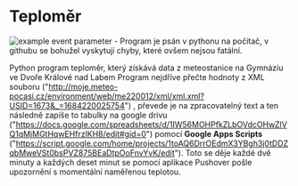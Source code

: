 # Teploměr
![example event parameter](https://github.com/ProstoPetrxd/Teplomer/actions/workflows/pylint.yml/badge.svg) - Program je psán v pythonu na počítač, v githubu se bohužel vyskytují chyby, které ovšem nejsou fatální.

Python program teploměr, který získává data z meteostanice na Gymnáziu ve Dvoře Králové nad Labem
Program nejdříve přečte hodnoty z XML souboru ("http://moje.meteo-pocasi.cz/environment/web/me220012/xml/xml.xml?USID=1673&_=1684220025754") , převede je na zpracovatelný text a ten následně zapíše to tabulky na google drivu ("https://docs.google.com/spreadsheets/d/1IW56MOHPfkZLbOVdcOHwZlVQ1qMjMGtHqwEHfrzlKH8/edit#gid=0") pomocí <b>Google Apps Scripts</b> ("https://script.google.com/home/projects/1toAQ6DrrOEdmX3YBgh3j0tDDZqbMweVSt0bsPVZ875BEaDtpOoFnvYvK/edit"). Toto se děje každé dvě minuty a každých deset minut se pomocí aplikace Pushover pošle upozornění s momentální naměřenou teplotou. 
